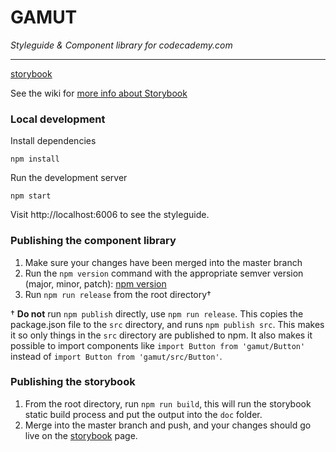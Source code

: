 # GAMUT

*Styleguide & Component library for codecademy.com*

---

[storybook](http://styleguide.codecademy.com/storybook)

See the wiki for 
[more info about Storybook](https://github.com/RyzacInc/Codecademy/wiki/Storybook:-A-React-Component-Style-Guide)

### Local development

Install dependencies

`npm install`

Run the development server

`npm start`

Visit http://localhost:6006 to see the styleguide.

### Publishing the component library

1. Make sure your changes have been merged into the master branch
1. Run the `npm version` command with the appropriate semver version (major, minor, patch): [npm version](https://docs.npmjs.com/cli/version)
1. Run `npm run release` from the root directory†

† **Do not** run `npm publish` directly, use `npm run release`. This copies the package.json file to the `src` directory, and runs `npm publish src`. This makes it so only things in the `src` directory are published to npm. It also makes it possible to import components like `import Button from 'gamut/Button'` instead of `import Button from 'gamut/src/Button'`.

### Publishing the storybook

1. From the root directory, run `npm run build`, this will run the storybook static build process and put the output into the `doc` folder.
1. Merge into the master branch and push, and your changes should go live on the [storybook](http://styleguide.codecademy.com/storybook) page.
